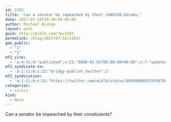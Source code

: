 ```yaml
---
id: 2103
title: 'Can a senator be impeached by their c&#8230;&diams;'
date: 2017-07-10T20:30:04-04:00
author: Michael Bishop
layout: post
guid: http://miklb.com/?p=2103
permalink: /blog/2017/07/10/2103/
geo_public:
  - "1"
  - "1"
mf2_cite:
  - 'a:4:{s:9:"published";s:25:"0000-01-01T00:00:00+00:00";s:7:"updated";s:25:"0000-01-01T00:00:00+00:00";s:8:"category";a:1:{i:0;s:0:"";}s:6:"author";a:0:{}}'
mf2_syndicate-to:
  - 'a:1:{i:0;s:22:"bridgy-publish_twitter";}'
mf2_syndication:
  - 'a:1:{i:0;s:51:"https://twitter.com/miklb/status/884508660319350784";}'
categories:
  - civics
kind:
  - Note
---
```

Can a senator be impeached by their consituients? 